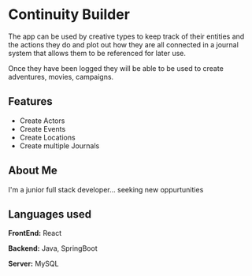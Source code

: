 # Continuity Builder

The app can be used by creative types to keep track of their entities and the actions they do and plot out how they are all connected in a journal system that allows them to be referenced for later use.

Once they have been logged they will be able to be used to create adventures, movies, campaigns.



## Features

- Create Actors
- Create Events
- Create Locations
- Create multiple Journals


##  About Me
I'm a junior full stack developer... seeking new oppurtunities


## Languages used

**FrontEnd:** React

**Backend:** Java, SpringBoot

**Server:** MySQL
